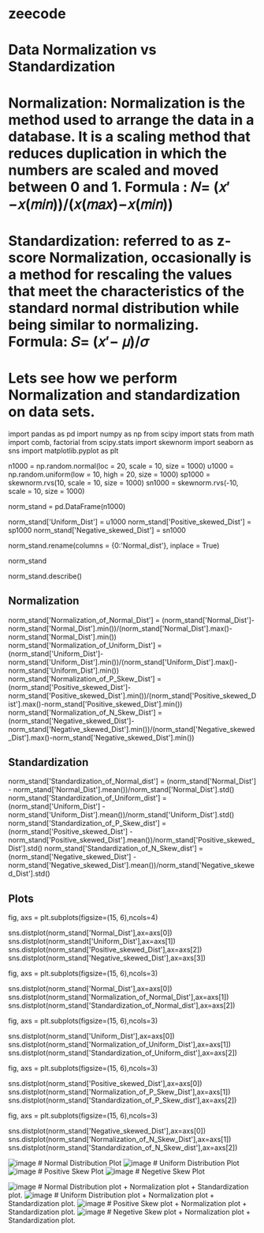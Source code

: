# zeecode
# Data Normalization vs Standardization
# Normalization: Normalization is the method used to arrange the data in a database. It is a scaling method that reduces duplication in which the numbers are scaled and moved between 0 and 1. Formula : 𝑁=  (𝑥′ −𝑥(𝑚𝑖𝑛))/(𝑥(𝑚𝑎𝑥)−𝑥(𝑚𝑖𝑛))
# Standardization: referred to as z-score Normalization, occasionally is a method for rescaling the values that meet the characteristics of the standard normal distribution while being similar to normalizing. Formula: 𝑆=  (𝑥′− 𝜇)/𝜎
# Lets see how we perform Normalization and standardization on data sets.
import pandas as pd
import numpy as np
from scipy import stats
from math import comb, factorial
from scipy.stats import skewnorm
import seaborn as sns
import matplotlib.pyplot as plt

n1000 = np.random.normal(loc = 20, scale = 10, size = 1000)
u1000 = np.random.uniform(low = 10, high = 20, size = 1000)
sp1000 = skewnorm.rvs(10, scale = 10, size = 1000)
sn1000 = skewnorm.rvs(-10, scale = 10, size = 1000)

norm_stand = pd.DataFrame(n1000)

norm_stand['Uniform_Dist'] = u1000
norm_stand['Positive_skewed_Dist'] = sp1000
norm_stand['Negative_skewed_Dist'] = sn1000

norm_stand.rename(columns = {0:'Normal_dist'}, inplace = True)

norm_stand

norm_stand.describe()

## Normalization

norm_stand['Normalization_of_Normal_Dist'] = (norm_stand['Normal_Dist']-norm_stand['Normal_Dist'].min())/(norm_stand['Normal_Dist'].max()-norm_stand['Normal_Dist'].min())
norm_stand['Normalization_of_Uniform_Dist'] = (norm_stand['Uniform_Dist']-norm_stand['Uniform_Dist'].min())/(norm_stand['Uniform_Dist'].max()-norm_stand['Uniform_Dist'].min())
norm_stand['Normalization_of_P_Skew_Dist'] = (norm_stand['Positive_skewed_Dist']-norm_stand['Positive_skewed_Dist'].min())/(norm_stand['Positive_skewed_Dist'].max()-norm_stand['Positive_skewed_Dist'].min())
norm_stand['Normalization_of_N_Skew_Dist'] = (norm_stand['Negative_skewed_Dist']-norm_stand['Negative_skewed_Dist'].min())/(norm_stand['Negative_skewed_Dist'].max()-norm_stand['Negative_skewed_Dist'].min())

## Standardization

norm_stand['Standardization_of_Normal_dist'] = (norm_stand['Normal_Dist'] - norm_stand['Normal_Dist'].mean())/norm_stand['Normal_Dist'].std()
norm_stand['Standardization_of_Uniform_dist'] = (norm_stand['Uniform_Dist'] - norm_stand['Uniform_Dist'].mean())/norm_stand['Uniform_Dist'].std()
norm_stand['Standardization_of_P_Skew_dist'] = (norm_stand['Positive_skewed_Dist'] - norm_stand['Positive_skewed_Dist'].mean())/norm_stand['Positive_skewed_Dist'].std()
norm_stand['Standardization_of_N_Skew_dist'] = (norm_stand['Negative_skewed_Dist'] - norm_stand['Negative_skewed_Dist'].mean())/norm_stand['Negative_skewed_Dist'].std()

## Plots

fig, axs = plt.subplots(figsize=(15, 6),ncols=4)

sns.distplot(norm_stand['Normal_Dist'],ax=axs[0])
sns.distplot(norm_standt['Uniform_Dist'],ax=axs[1])
sns.distplot(norm_stand['Positive_skewed_Dist'],ax=axs[2])
sns.distplot(norm_stand['Negative_skewed_Dist'],ax=axs[3])

fig, axs = plt.subplots(figsize=(15, 6),ncols=3)

sns.distplot(norm_stand['Normal_Dist'],ax=axs[0])
sns.distplot(norm_stand['Normalization_of_Normal_Dist'],ax=axs[1])
sns.distplot(norm_stand['Standardization_of_Normal_dist'],ax=axs[2])

fig, axs = plt.subplots(figsize=(15, 6),ncols=3)

sns.distplot(norm_stand['Uniform_Dist'],ax=axs[0])
sns.distplot(norm_stand['Normalization_of_Uniform_Dist'],ax=axs[1])
sns.distplot(norm_stand['Standardization_of_Uniform_dist'],ax=axs[2])

fig, axs = plt.subplots(figsize=(15, 6),ncols=3)

sns.distplot(norm_stand['Positive_skewed_Dist'],ax=axs[0])
sns.distplot(norm_stand['Normalization_of_P_Skew_Dist'],ax=axs[1])
sns.distplot(norm_stand['Standardization_of_P_Skew_dist'],ax=axs[2])

fig, axs = plt.subplots(figsize=(15, 6),ncols=3)

sns.distplot(norm_stand['Negative_skewed_Dist'],ax=axs[0])
sns.distplot(norm_stand['Normalization_of_N_Skew_Dist'],ax=axs[1])
sns.distplot(norm_stand['Standardization_of_N_Skew_dist'],ax=axs[2])

![image](https://github.com/ShaikZeeshanRaheem/zeecode/assets/129654237/8e24cdeb-035c-415f-8567-efc6fcc0886d) # Normal Distribution Plot
![image](https://github.com/ShaikZeeshanRaheem/zeecode/assets/129654237/8f2b8e12-cfc2-4f30-8db5-6adb2dec2f5a) # Uniform Distribution Plot
![image](https://github.com/ShaikZeeshanRaheem/zeecode/assets/129654237/8a76765c-4e94-4e8c-90a2-e97dcf71217b) # Positive Skew Plot
![image](https://github.com/ShaikZeeshanRaheem/zeecode/assets/129654237/b0872c8a-0c19-4525-b693-f4368701dc40) # Negetive Skew Plot

![image](https://github.com/ShaikZeeshanRaheem/zeecode/assets/129654237/e6de0636-4e8c-4af0-9d8d-b22856536b2d) # Normal Distribution plot + Normalization plot + Standardization plot.
![image](https://github.com/ShaikZeeshanRaheem/zeecode/assets/129654237/af1b1b6d-5b5d-4411-872f-6ef43cdb4c3c) # Uniform Distribution plot + Normalization plot + Standardization plot.
![image](https://github.com/ShaikZeeshanRaheem/zeecode/assets/129654237/ae2223dc-423a-4e55-8bca-65054d642cf9) # Positive Skew plot + Normalization plot + Standardization plot.
![image](https://github.com/ShaikZeeshanRaheem/zeecode/assets/129654237/54480802-6e84-4fd9-aad8-d130a81f43d1) # Negetive Skew plot + Normalization plot + Standardization plot.








